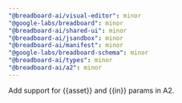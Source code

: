 ```yaml
---
"@breadboard-ai/visual-editor": minor
"@google-labs/breadboard": minor
"@breadboard-ai/shared-ui": minor
"@breadboard-ai/jsandbox": minor
"@breadboard-ai/manifest": minor
"@google-labs/breadboard-schema": minor
"@breadboard-ai/types": minor
"@breadboard-ai/a2": minor
---
```


Add support for {{asset}} and {{in}} params in A2.
